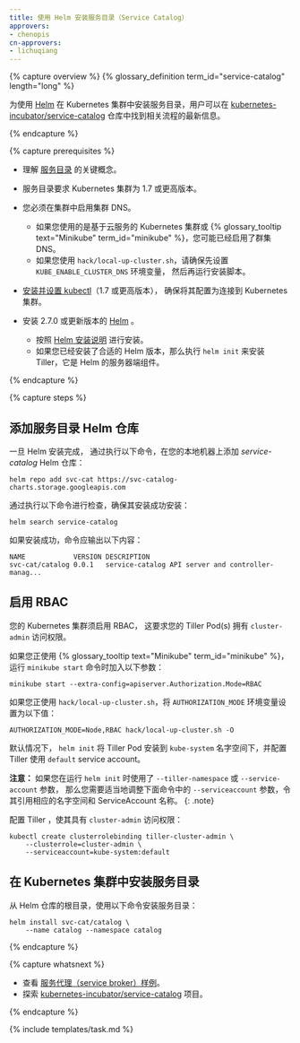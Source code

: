```yaml
---
title: 使用 Helm 安装服务目录（Service Catalog）
approvers:
- chenopis
cn-approvers:
- lichuqiang
---
```



{% capture overview %}
{% glossary_definition term_id="service-catalog" length="long" %}


为使用 [Helm](https://helm.sh/) 在 Kubernetes 集群中安装服务目录，用户可以在 [kubernetes-incubator/service-catalog](https://github.com/kubernetes-incubator/service-catalog/blob/master/docs/install.md) 仓库中找到相关流程的最新信息。

{% endcapture %}


{% capture prerequisites %}

* 理解 [服务目录](/docs/concepts/service-catalog/) 的关键概念。

* 服务目录要求 Kubernetes 集群为 1.7 或更高版本。

* 您必须在集群中启用集群 DNS。
    * 如果您使用的是基于云服务的 Kubernetes 集群或 {% glossary_tooltip text="Minikube" term_id="minikube" %}，您可能已经启用了群集 DNS。
    * 如果您使用 `hack/local-up-cluster.sh`，请确保先设置 `KUBE_ENABLE_CLUSTER_DNS` 环境变量，
    然后再运行安装脚本。

* [安装并设置 kubectl](https://kubernetes.io/docs/tasks/tools/install-kubectl/)（1.7 或更高版本），
确保将其配置为连接到 Kubernetes 集群。

* 安装 2.7.0 或更新版本的 [Helm](http://helm.sh/) 。
    * 按照 [Helm 安装说明](https://github.com/kubernetes/helm/blob/master/docs/install.md) 进行安装。
    * 如果您已经安装了合适的 Helm 版本，那么执行 `helm init` 来安装 Tiller，它是 Helm 的服务器端组件。

{% endcapture %}


{% capture steps %}

## 添加服务目录 Helm 仓库

一旦 Helm 安装完成， 通过执行以下命令，在您的本地机器上添加 *service-catalog* Helm 仓库：

```shell
helm repo add svc-cat https://svc-catalog-charts.storage.googleapis.com
```


通过执行以下命令进行检查，确保其安装成功安装：

```shell
helm search service-catalog
```


如果安装成功，命令应输出以下内容：

```
NAME            VERSION DESCRIPTION
svc-cat/catalog 0.0.1   service-catalog API server and controller-manag...
```


## 启用 RBAC

您的 Kubernetes 集群须启用 RBAC， 这要求您的 Tiller Pod(s) 拥有 `cluster-admin` 访问权限。


如果您正使用 {% glossary_tooltip text="Minikube" term_id="minikube" %}，运行 `minikube start` 命令时加入以下参数：

```shell
minikube start --extra-config=apiserver.Authorization.Mode=RBAC
```


如果您正使用 `hack/local-up-cluster.sh`，将 `AUTHORIZATION_MODE` 环境变量设置为以下值：

```
AUTHORIZATION_MODE=Node,RBAC hack/local-up-cluster.sh -O
```


默认情况下， `helm init` 将 Tiller Pod 安装到 `kube-system` 名字空间下，并配置 Tiller 使用 `default`
service account。


**注意：** 如果您在运行 `helm init` 时使用了 `--tiller-namespace` 或 `--service-account` 参数，
那么您需要适当地调整下面命令中的 `--serviceaccount` 参数，令其引用相应的名字空间和 ServiceAccount 名称。
{: .note}


配置 Tiller ，使其具有 `cluster-admin` 访问权限：

```shell
kubectl create clusterrolebinding tiller-cluster-admin \
    --clusterrole=cluster-admin \
    --serviceaccount=kube-system:default
```



## 在 Kubernetes 集群中安装服务目录

从 Helm 仓库的根目录，使用以下命令安装服务目录：

```shell
helm install svc-cat/catalog \
    --name catalog --namespace catalog
```

{% endcapture %}


{% capture whatsnext %}

* 查看 [服务代理（service broker）样例](https://github.com/openservicebrokerapi/servicebroker/blob/master/gettingStarted.md#sample-service-brokers)。
* 探索 [kubernetes-incubator/service-catalog](https://github.com/kubernetes-incubator/service-catalog) 项目。

{% endcapture %}


{% include templates/task.md %}
